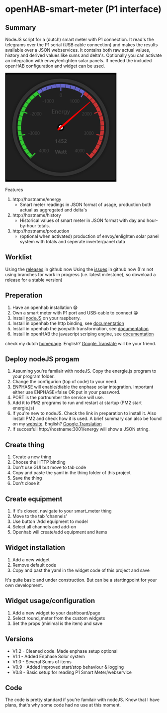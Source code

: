 # openHAB-smart-meter (P1 interface)

## Summary
NodeJS script for a (dutch) smart meter with P1 connection. It read's the telegrams over the P1 serial (USB cable connection) and makes the results available over a JSON webservices. It contains both raw actual values, history and derived values like sums and delta's. Optionally you can activate an integration with envoy/enlighten solar panels. If needed the included openHAB configuration and widget can be used.

![example 1](images-wiki/smart_meter_widget.png?raw=true)

Features
1. http://hostname/energy 
	* Smart meter readings in JSON format of usage, production both actual as aggregated and delta's
2. http://hostname/history
	* Historical values of smart meter in JSON format with day and hour-by-hour totals.
3. http://hostname/production 
	* (optional when activated) production of envoy/enlighten solar panel system with totals and seperate inverter/panel data
## Worklist
Using the [releases](https://github.com/Supersjellie/openhab-smart-meter/releases) in github now
Using the [issues](https://github.com/Supersjellie/openhab-smart-meter/issues) in github now
(I'm not using branches for work in progress (i.e. latest milestone), so download a release for a stable version)

## Preperation
1. Have an openhab installation :grin:
2. Own a smart meter with P1 port and USB-cable to connect :grin:
3. Install [nodeJS](https://nodejs.org/en) on your raspberry.
4. Install in openhab the http binding, see [documentation](https://www.openhab.org/addons/bindings/http/)
5. Install in openhab the jsonpath transformation, see [documentation](https://www.openhab.org/addons/transformations/jsonpath/)
6. Install in openHAB the javascript scriping engine, see [documentation](https://www.openhab.org/addons/automation/jsscripting/)

check my dutch [homepage](https://www.netsjel.nl/slimme-meter-1.html). English? [Google Translate](https://www-netsjel-nl.translate.goog/slimme-meter-1.html?_x_tr_sl=nl&_x_tr_tl=en&_x_tr_hl=nl&_x_tr_pto=wapp) will be your friend.

## Deploy nodeJS progam
1. Assuming you're familair with nodeJS. Copy the energie.js program to your program folder.
2. Change the configurion (top of code) to your need.
3. ENPHASE will enable/diable the enphase solar integration. Important either use ENPHASE=false OR put in your password.
4. PORT is the portnumber the service will use.
5. Add it to PM2 programs to run and restart at startup (PM2 start energie.js)
7. If you're new to nodeJS. Check the link in preparation to install it. Also install PM2 and check how it is used. A brief summary can also be found on my [website](https://www.netsjel.nl/slimme-meter-1.html). English? [Google Translation](https://www-netsjel-nl.translate.goog/slimme-meter-1.html?_x_tr_sl=nl&_x_tr_tl=en&_x_tr_hl=nl&_x_tr_pto=wapp)
8. If succesfull http://hostname:3001/energy will show a JSON string.

## Create thing
1. Create a new thing
2. Choose the HTTP binding
3. Don't use GUI but move to tab code
4. Copy and paste the yaml in the thing folder of this project
5. Save the thing 
6. Don't close it

## Create equipment
1. If it's closed, navigate to your smart_meter thing
2. Move to the tab 'channels'
3. Use button 'Add equipment to model
4. Select all channels and add-on
5. Openhab will create/add equipment and items

## Widget installation
1. Add a new widget
2. Remove default code
3. Copy and past the yaml in the widget code of this project and save

It's quite basic and under construction. But can be a startingpoint for your own development.

## Widget usage/configuration
1. Add a new widget to your dashboard/page
2. Select round_meter from the custom widgets
3. Set the props (minimal is the item) and save

## Versions
* V1.2 - Cleaned code. Made enphase setup optional
* V1.1 - Added Enphase Solor system
* V1.0 - Several Sums of items
* V0.9 - Added improved start/stop behaviour & logging
* V0.8 - Basic setup for reading P1 Smart Meter/webservice
	
## Code
The code is pretty standard if you're familair with nodeJS. Know that I have plans, that's why some code had no use at this moment.